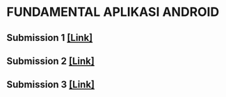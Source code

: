 # FUNDAMENTAL APLIKASI ANDROID
## Submission 1 [[Link]](https://github.com/gil037/FUNDAMENTAL-APLIKASI-ANDROID/tree/main/Submission%20Fundamental%20Android/submission%201)
## Submission 2 [[Link]](https://github.com/gil037/FUNDAMENTAL-APLIKASI-ANDROID/tree/main/Submission%20Fundamental%20Android/submission%202)
## Submission 3 [[Link]](https://github.com/gil037/FUNDAMENTAL-APLIKASI-ANDROID/tree/main/Submission%20Fundamental%20Android/submission%203)
